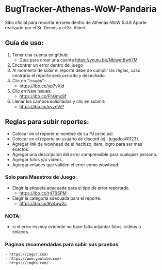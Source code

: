 # BugTracker-Athenas-WoW-Pandaria

Sitio oficial para reportar errores dentro de Athenas-WoW 5.4.8
Aporte realizado por el Sr. Dennis y el Sr. Albert.

## Guía de uso:

  1. Tener una cuenta en github:
      - Guía para crear una cuenta https://youtu.be/Nbjwet8wh7M
  2. Encontrar un error dentro del juego
  3. Al momento de subir el reporte debe de cumplir las reglas, caso contrario el reporte será cerrado y desechado.
  4. Clic en "Issues":
      - https://ibb.co/yp7vXjd
  5. Clic en New Issues:
      - https://ibb.co/FhGmc8f
  6. Llenar los campos solicitados y clic en submit:
      - https://ibb.co/cyznVjP
 
 
## Reglas para subir reportes:
 - Colocar en el reporte el nombre de su PJ principal.
 - Colocar en el reporte su usuario de discord (ej.: jugador#0123).
 - Agregar link de wowhead de el hechizo, item, logro para ser mas exactos.
 - Agregar una descripción del error comprensible para cualquier persona.
 - Agregar fotos y/o vídeos.
 - Agregar enlaces que validen el error como wowhead.
 
 ### Solo para Maestros de Juego
 - Elegir la etiqueta adecuada para el tipo de error reportado.
    - https://ibb.co/r476SPM
 - Elegir la categoría adecuada para el reporte.
    - https://ibb.co/9v4qw2c
    
 ### NOTA:
  - si el error es muy evidente no hace falta adjuntar fotos, vídeos o enlaces.
  
  ### Páginas recomendadas para subir sus pruebas
    - https://imgur.com/ 
    - https://www.youtube.com/ 
    - https://imgbb.com/
